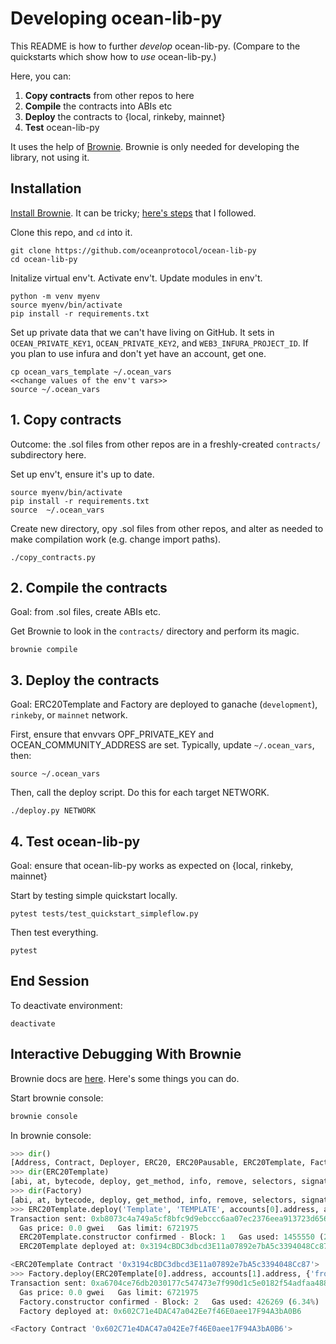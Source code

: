 # Developing ocean-lib-py

This README is how to further *develop* ocean-lib-py. (Compare to the quickstarts which show how to *use* ocean-lib-py.)

Here, you can:
1. **Copy contracts** from other repos to here
1. **Compile** the contracts into ABIs etc
1. **Deploy** the contracts to {local, rinkeby, mainnet}
1. **Test** ocean-lib-py

It uses the help of [Brownie](https://eth-brownie.readthedocs.io). Brownie is only needed for developing the library, not using it.

## Installation 

[Install Brownie](https://medium.com/@iamdefinitelyahuman/getting-started-with-brownie-part-1-9b2181f4cb99). It can be tricky; [here's steps](https://github.com/trentmc/brownie-instrs/blob/master/README_install.md) that I followed.

Clone this repo, and `cd` into it.
```console
git clone https://github.com/oceanprotocol/ocean-lib-py
cd ocean-lib-py
```

Initalize virtual env't. Activate env't. Update modules in env't.
```console
python -m venv myenv
source myenv/bin/activate 
pip install -r requirements.txt 
```

Set up private data that we can't have living on GitHub. It sets in `OCEAN_PRIVATE_KEY1`, `OCEAN_PRIVATE_KEY2`, and `WEB3_INFURA_PROJECT_ID`. If you plan to use infura and don't yet have an account, get one. 
```console
cp ocean_vars_template ~/.ocean_vars
<<change values of the env't vars>>
source ~/.ocean_vars
```

## 1. Copy contracts
Outcome: the .sol files from other repos are in a freshly-created `contracts/` subdirectory here.

Set up env't, ensure it's up to date.
```console
source myenv/bin/activate
pip install -r requirements.txt 
source  ~/.ocean_vars
```

Create new directory, opy .sol files from other repos, and alter as needed to make compilation work (e.g. change import paths).
```console
./copy_contracts.py
```

## 2. Compile the contracts 
Goal: from .sol files, create ABIs etc.

Get Brownie to look in the `contracts/` directory and perform its magic.
```console
brownie compile
```

## 3. Deploy the contracts
Goal: ERC20Template and Factory are deployed to ganache (`development`), `rinkeby`, or `mainnet` network.

First, ensure that envvars OPF_PRIVATE_KEY and OCEAN_COMMUNITY_ADDRESS are set. Typically, update `~/.ocean_vars`, then:
```console
source ~/.ocean_vars
```

Then, call the deploy script. Do this for each target NETWORK.
```console
./deploy.py NETWORK
```

## 4. Test ocean-lib-py
Goal: ensure that ocean-lib-py works as expected on {local, rinkeby, mainnet}

Start by testing simple quickstart locally.
```console
pytest tests/test_quickstart_simpleflow.py
```

Then test everything.
```console
pytest
```

## End Session
To deactivate environment:
```console
deactivate
```

## Interactive Debugging With Brownie

Brownie docs are [here](https://eth-brownie.readthedocs.io). Here's some things you can do.

Start brownie console:
```bash
brownie console
```

In brownie console:
```python
>>> dir()                                                                                                                                                                                                        
[Address, Contract, Deployer, ERC20, ERC20Pausable, ERC20Template, Factory, FeeCalculator, FeeCollector, FeeManager, Fixed, Migrations, Registry, SafeMath, Wei, a, accounts, alert, compile_source, config, dir, exit, history, interface, network, project, quit, rpc, run, web3]
>>> dir(ERC20Template)                                                                                                                                                                                           
[abi, at, bytecode, deploy, get_method, info, remove, selectors, signatures, topics, tx]
>>> dir(Factory)                                                                                                                                                                                                 
[abi, at, bytecode, deploy, get_method, info, remove, selectors, signatures, topics, tx]
>>> ERC20Template.deploy('Template', 'TEMPLATE', accounts[0].address, accounts[1].address, {'from': accounts[0]})                                                                                                
Transaction sent: 0xb8073c4a749a5cf8bfc9d9ebccc6aa07ec2376eea913723d656766ed0122451e
  Gas price: 0.0 gwei   Gas limit: 6721975
  ERC20Template.constructor confirmed - Block: 1   Gas used: 1455550 (21.65%)
  ERC20Template deployed at: 0x3194cBDC3dbcd3E11a07892e7bA5c3394048Cc87

<ERC20Template Contract '0x3194cBDC3dbcd3E11a07892e7bA5c3394048Cc87'>
>>> Factory.deploy(ERC20Template[0].address, accounts[1].address, {'from': accounts[0]})                                                                                                                         
Transaction sent: 0xa6704ce76db2030177c547473e7f990d1c5e0182f54adfaa488db6db28cb23a5
  Gas price: 0.0 gwei   Gas limit: 6721975
  Factory.constructor confirmed - Block: 2   Gas used: 426269 (6.34%)
  Factory deployed at: 0x602C71e4DAC47a042Ee7f46E0aee17F94A3bA0B6

<Factory Contract '0x602C71e4DAC47a042Ee7f46E0aee17F94A3bA0B6'>
```



